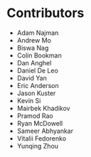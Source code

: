 # Contributors

*   Adam Najman
*   Andrew Mo
*   Biswa Nag
*   Colin Bookman
*   Dan Anghel
*   Daniel De Leo
*   David Yan
*   Eric Anderson
*   Jason Kuster
*   Kevin Si
*   Mairbek Khadikov
*   Pramod Rao
*   Ryan McDowell
*   Sameer Abhyankar
*   Vitalii Fedorenko
*   Yunqing Zhou
